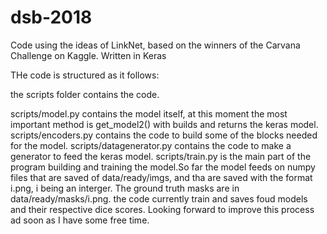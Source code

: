 # dsb-2018

Code using the ideas of LinkNet, based on the winners of the Carvana Challenge on Kaggle. Written in Keras

THe code is structured as it follows:

the scripts folder contains the code.

scripts/model.py contains the model itself, at this moment the most important method is get_model2() with builds and returns the keras model.
scripts/encoders.py contains the code to build some of the blocks needed for the model.
scripts/datagenerator.py contains the code to make a generator to feed the keras model.
scripts/train.py is the main part of the program building and training the model.So far the model feeds on numpy files that are saved of data/ready/imgs, and tha are saved with the format i.png, i being an interger. The ground truth masks are in data/ready/masks/i.png. the code currently train and saves foud models and their respective dice scores. Looking forward to improve this process ad soon as I have some free time.


